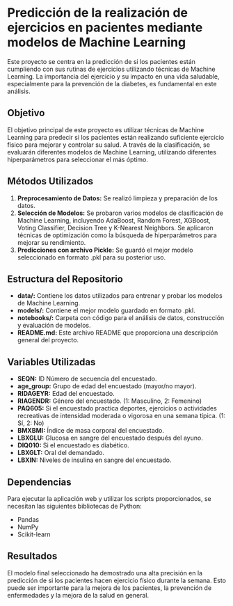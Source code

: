 # Predicción de la realización de ejercicios en pacientes mediante modelos de Machine Learning

Este proyecto se centra en la predicción de si los pacientes están cumpliendo con sus rutinas de ejercicios utilizando técnicas de Machine Learning. La importancia del ejercicio y su impacto en una vida saludable, especialmente para la prevención de la diabetes, es fundamental en este análisis.

## Objetivo

El objetivo principal de este proyecto es utilizar técnicas de Machine Learning para predecir si los pacientes están realizando suficiente ejercicio físico para mejorar y controlar su salud. A través de la clasificación, se evaluarán diferentes modelos de Machine Learning, utilizando diferentes hiperparámetros para seleccionar el más óptimo.

## Métodos Utilizados

1. **Preprocesamiento de Datos:** Se realizó limpieza y preparación de los datos.
2. **Selección de Modelos:** Se probaron varios modelos de clasificación de Machine Learning, incluyendo AdaBoost, Random Forest, XGBoost, Voting Classifier, Decision Tree y K-Nearest Neighbors. Se aplicaron técnicas de optimización como la búsqueda de hiperparámetros para mejorar su rendimiento.
3. **Predicciones con archivo Pickle:** Se guardó el mejor modelo seleccionado en formato .pkl para su posterior uso.

## Estructura del Repositorio

- **data/:** Contiene los datos utilizados para entrenar y probar los modelos de Machine Learning.
- **models/:** Contiene el mejor modelo guardado en formato .pkl.
- **notebooks/:** Carpeta con código para el análisis de datos, construcción y evaluación de modelos.
- **README.md:** Este archivo README que proporciona una descripción general del proyecto.

## Variables Utilizadas

- **SEQN:** ID Número de secuencia del encuestado.
- **age_group:** Grupo de edad del encuestado (mayor/no mayor).
- **RIDAGEYR:** Edad del encuestado.
- **RIAGENDR:** Género del encuestado. (1: Masculino, 2: Femenino)
- **PAQ605:** Si el encuestado practica deportes, ejercicios o actividades recreativas de intensidad moderada o vigorosa en una semana típica. (1: Sí, 2: No)
- **BMXBMI:** Índice de masa corporal del encuestado.
- **LBXGLU:** Glucosa en sangre del encuestado después del ayuno.
- **DIQ010:** Si el encuestado es diabético.
- **LBXGLT:** Oral del demandado.
- **LBXIN:** Niveles de insulina en sangre del encuestado.

## Dependencias

Para ejecutar la aplicación web y utilizar los scripts proporcionados, se necesitan las siguientes bibliotecas de Python:

- Pandas
- NumPy
- Scikit-learn

## Resultados

El modelo final seleccionado ha demostrado una alta precisión en la predicción de si los pacientes hacen ejercicio físico durante la semana. Esto puede ser importante para la mejora de los pacientes, la prevención de enfermedades y la mejora de la salud en general.

